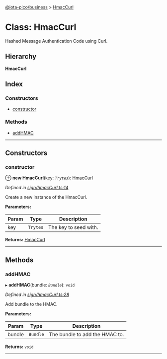 [@iota-pico/business](../README.md) > [HmacCurl](../classes/hmaccurl.md)

# Class: HmacCurl

Hashed Message Authentication Code using Curl.

## Hierarchy

**HmacCurl**

## Index

### Constructors

* [constructor](hmaccurl.md#constructor)

### Methods

* [addHMAC](hmaccurl.md#addhmac)

---

## Constructors

<a id="constructor"></a>

###  constructor

⊕ **new HmacCurl**(key: *`Trytes`*): [HmacCurl](hmaccurl.md)

*Defined in [sign/hmacCurl.ts:14](https://github.com/iota-pico/business/blob/d578214/src/sign/hmacCurl.ts#L14)*

Create a new instance of the HmacCurl.

**Parameters:**

| Param | Type | Description |
| ------ | ------ | ------ |
| key | `Trytes` |  The key to seed with. |

**Returns:** [HmacCurl](hmaccurl.md)

___

## Methods

<a id="addhmac"></a>

###  addHMAC

▸ **addHMAC**(bundle: *`Bundle`*): `void`

*Defined in [sign/hmacCurl.ts:28](https://github.com/iota-pico/business/blob/d578214/src/sign/hmacCurl.ts#L28)*

Add bundle to the HMAC.

**Parameters:**

| Param | Type | Description |
| ------ | ------ | ------ |
| bundle | `Bundle` |  The bundle to add the HMAC to. |

**Returns:** `void`

___

